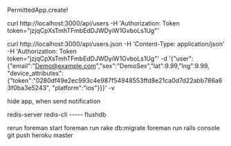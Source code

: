 PermittedApp.create!

curl http://localhost:3000/api/users -H 'Authorization: Token token="jzjqCpXsTmhTFmbEdDJWDyiW1GvboLs1Ug"'


curl http://localhost:3000/api/users.json -H 'Content-Type: application/json' -H 'Authorization: Token token="jzjqCpXsTmhTFmbEdDJWDyiW1GvboLs1Ug"' -d '{"user":{"email":"Demo@example.com","sex":"DemoSex","lat":9.99,"lng":9.99, "device_attributes":{"token":"0280df49e2ec993c4e987f54948553ffd8e21ca0d7d22abb786a63f0ba3e5243", "platform":"ios"}}}' -v


hide app, when send notification


redis-server
redis-cli
----- flushdb

rerun foreman start
foreman run rake db:migrate
foreman run rails console
git push heroku master
